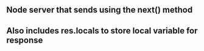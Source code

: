 ## Node server that sends using the next() method

## Also includes res.locals to store local variable for response